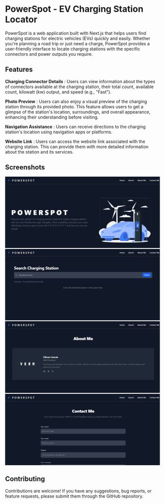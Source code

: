 # PowerSpot - EV Charging Station Locator

PowerSpot is a web application built with Next.js that helps users find charging stations for electric vehicles (EVs) quickly and easily. Whether you're planning a road trip or just need a charge, PowerSpot provides a user-friendly interface to locate charging stations with the specific connectors and power outputs you require.

## Features

**Charging Connector Details** : Users can view information about the types of connectors available at the charging station, their total count, available count,
kilowatt (kw) output, and speed (e.g., &quot;Fast&quot;).

**Photo Preview** :  Users can also enjoy a visual preview of the charging station
              through its provided photo. This feature allows users to get a
              glimpse of the station&apos;s location, surroundings, and overall
              appearance, enhancing their understanding before visiting.

**Navigation Assistance** : Users can receive directions to the charging station&apos;s
              location using navigation apps or platforms.

**Website Link** :  Users can access the website link associated with the charging
              station. This can provide them with more detailed information
              about the station and its services.

## Screenshots

![Home Page](/public/sc1.png)
![Search Page](/public/sc2.png)
![About me Page](/public/sc3.png)
![Contact Page](/public/sc4.png)

## Contributing

Contributions are welcome! If you have any suggestions, bug reports, or feature requests, please submit them through the GitHub repository.
